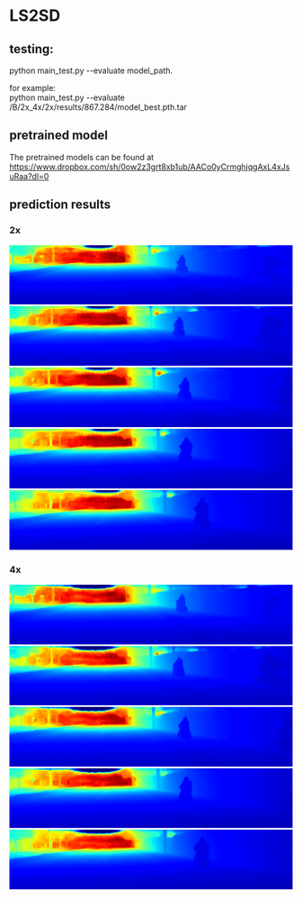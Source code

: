 # LS2SD
## testing:  
python main_test.py --evaluate model_path.  
  
for example:  
python main_test.py --evaluate /B/2x_4x/2x/results/867.284/model_best.pth.tar  
  
## pretrained model  
The pretrained models can be found at https://www.dropbox.com/sh/0ow2z3grt8xb1ub/AACo0yCrmghjqgAxL4xJsuRaa?dl=0

## prediction results  
### 2x  
![image](https://github.com/anonymoustbd/LS2SD/blob/main/images/2x_predictions/0000000000_vis.png)  
![image](https://github.com/anonymoustbd/LS2SD/blob/main/images/2x_predictions/0000000001_vis.png)  
![image](https://github.com/anonymoustbd/LS2SD/blob/main/images/2x_predictions/0000000002_vis.png)  
![image](https://github.com/anonymoustbd/LS2SD/blob/main/images/2x_predictions/0000000003_vis.png)  
![image](https://github.com/anonymoustbd/LS2SD/blob/main/images/2x_predictions/0000000004_vis.png)   

### 4x  
![image](https://github.com/anonymoustbd/LS2SD/blob/main/images/4x_predictions/0000000000_vis.png)  
![image](https://github.com/anonymoustbd/LS2SD/blob/main/images/4x_predictions/0000000001_vis.png)  
![image](https://github.com/anonymoustbd/LS2SD/blob/main/images/4x_predictions/0000000002_vis.png)  
![image](https://github.com/anonymoustbd/LS2SD/blob/main/images/4x_predictions/0000000003_vis.png)  
![image](https://github.com/anonymoustbd/LS2SD/blob/main/images/4x_predictions/0000000004_vis.png)  
